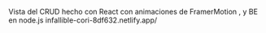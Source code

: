 Vista del CRUD hecho con React con animaciones de FramerMotion , y BE en node.js 
infallible-cori-8df632.netlify.app/
